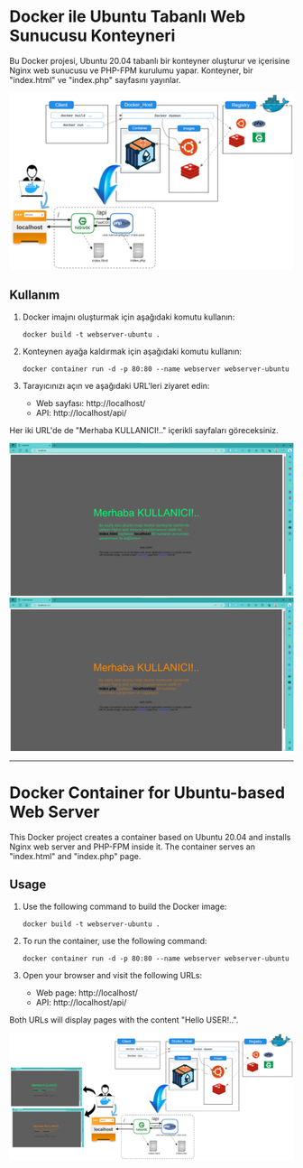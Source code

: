 # Docker ile Ubuntu Tabanlı Web Sunucusu Konteyneri

Bu Docker projesi, Ubuntu 20.04 tabanlı bir konteyner oluşturur ve içerisine Nginx web sunucusu ve PHP-FPM kurulumu yapar. Konteyner, bir "index.html" ve "index.php" sayfasını yayınlar.

<img src="2257.png">


## Kullanım

1. Docker imajını oluşturmak için aşağıdaki komutu kullanın:

   ```
   docker build -t webserver-ubuntu .
   ```

2. Konteynerı ayağa kaldırmak için aşağıdaki komutu kullanın:

   ```
   docker container run -d -p 80:80 --name webserver webserver-ubuntu
   ```

3. Tarayıcınızı açın ve aşağıdaki URL'leri ziyaret edin:

   - Web sayfası: http://localhost/
   - API: http://localhost/api/

Her iki URL'de de "Merhaba KULLANICI!.." içerikli sayfaları göreceksiniz.

<img src="001711.png">

<img src="001739.png">

******************************************************************************************

# Docker Container for Ubuntu-based Web Server

This Docker project creates a container based on Ubuntu 20.04 and installs Nginx web server and PHP-FPM inside it. The container serves an "index.html" and "index.php" page.

## Usage

1. Use the following command to build the Docker image:

   ```
   docker build -t webserver-ubuntu .
   ```

2. To run the container, use the following command:

   ```
   docker container run -d -p 80:80 --name webserver webserver-ubuntu
   ```

3. Open your browser and visit the following URLs:

   - Web page: http://localhost/
   - API: http://localhost/api/

Both URLs will display pages with the content "Hello USER!..".

<img src="2256.png">